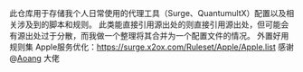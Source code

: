 此仓库用于存储我个人日常使用的代理工具（Surge、QuantumultX）配置以及相关涉及到的脚本和规则。
此类能直接引用源出处的则直接引用源出处，但可能会有源出处过于分散，而我做一个整理将其合并为一个配置文件的情况。
外置好用规则集
Apple服务优化：https://surge.x2ox.com/Ruleset/Apple/Apple.list  感谢 @[Aoang](https://github.com/Aoang) 大佬
